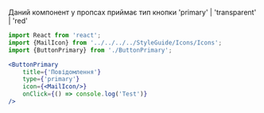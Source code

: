 Даний компонент у пропсах приймає тип кнопки 'primary' | 'transparent' | 'red'

```jsx
import React from 'react';
import {MailIcon} from '../../../../StyleGuide/Icons/Icons';
import {ButtonPrimary} from './ButtonPrimary';

<ButtonPrimary
    title={'Повідомлення'}
    type={'primary'}
    icon={<MailIcon/>}
    onClick={() => console.log('Test')}
/>
```
